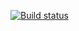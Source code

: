 [![Build status](https://ci.appveyor.com/api/projects/status/n5uc7jffdxb9wecv/branch/main?svg=true)](https://ci.appveyor.com/project/Maximus-89/postmanecho/branch/main)
